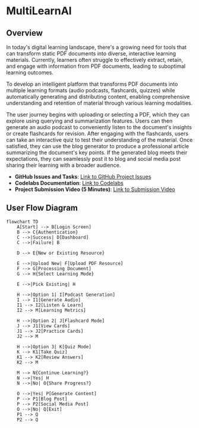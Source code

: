 # MultiLearnAI

## Overview
In today's digital learning landscape, there's a growing need for tools that can transform static PDF documents into diverse, interactive learning materials. Currently, learners often struggle to effectively extract, retain, and engage with information from PDF documents, leading to suboptimal learning outcomes.

To develop an intelligent platform that transforms PDF documents into multiple learning formats (audio podcasts, flashcards, quizzes) while automatically generating and distributing content, enabling comprehensive understanding and retention of material through various learning modalities.

The user journey begins with uploading or selecting a PDF, which they can explore using querying and summarization features. Users can then generate an audio podcast to conveniently listen to the document's insights or create flashcards for revision. After engaging with the flashcards, users can take an interactive quiz to test their understanding of the material. Once satisfied, they can use the blog generator to produce a professional article summarizing the document's key points. If the generated blog meets their expectations, they can seamlessly post it to blog and social media post sharing their learning with a broader audience.

- **GitHub Issues and Tasks**: [Link to GitHub Project Issues](https://github.com/orgs/DAMG7245-Big-Data-Sys-SEC-02-Fall24/projects/7/views/1)
- **Codelabs Documentation**: [Link to Codelabs](https://codelabs-preview.appspot.com/?file_id=1kMzJ_qRJrDknPFatF1raPvsoJUatl_-tfJuICo7p4EM#0)
- **Project Submission Video (5 Minutes)**: [Link to Submission Video](https://drive.google.com/drive/u/0/folders/1wgYeUY-HsDuWcqGq1hSNVRQ3gvQBMLZC)


## User Flow Diagram

```mermaid
flowchart TD
    A[Start] --> B[Login Screen]
    B --> C{Authentication}
    C -->|Success| D[Dashboard]
    C -->|Failure| B
    
    D --> E{New or Existing Resource}
    
    E -->|Upload New| F[Upload PDF Resource]
    F --> G[Processing Document]
    G --> H{Select Learning Mode}
    
    E -->|Pick Existing| H
    
    H -->|Option 1| I[Podcast Generation]
    I --> I1[Generate Audio]
    I1 --> I2[Listen & Learn]
    I2 --> M[Learning Metrics]
    
    H -->|Option 2| J[Flashcard Mode]
    J --> J1[View Cards]
    J1 --> J2[Practice Cards]
    J2 --> M
    
    H -->|Option 3| K[Quiz Mode]
    K --> K1[Take Quiz]
    K1 --> K2[Review Answers]
    K2 --> M
    
    M --> N{Continue Learning?}
    N -->|Yes| H
    N -->|No| O{Share Progress?}
    
    O -->|Yes| P[Generate Content]
    P --> P1[Blog Post]
    P --> P2[Social Media Post]
    O -->|No| Q[Exit]
    P1 --> Q
    P2 --> Q
```

